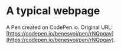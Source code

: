 # A typical webpage

A Pen created on CodePen.io. Original URL: [https://codepen.io/benesvoj/pen/rNQpgav](https://codepen.io/benesvoj/pen/rNQpgav).

